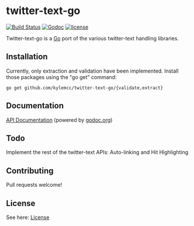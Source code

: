 # twitter-text-go #

[![Build Status](https://travis-ci.org/kylemcc/twitter-text-go.svg?branch=master)](https://travis-ci.org/kylemcc/twitter-text-go)
[![Godoc](http://img.shields.io/badge/godoc-reference-blue.svg?style=flat)](https://godoc.org/github.com/kylemcc/twitter-text-go) [![license](http://img.shields.io/badge/license-BSD-red.svg?style=flat)](https://github.com/kylemcc/twitter-text-go/blob/master/LICENSE)

Twitter-text-go is a [Go](http://golang.org/) port of the various twitter-text handling libraries. 

## Installation ##

Currently, only extraction and validation have been implemented. Install those packages using the "go get" command:

	go get github.com/kylemcc/twitter-text-go/{validate,extract}

## Documentation ##

[API Documentation](http://godoc.org/github.com/kylemcc/twitter-text-go) (powered by [godoc.org](http://godoc.org))

## Todo ##

Implement the rest of the twitter-text APIs: Auto-linking and Hit Highlighting

## Contributing ##
Pull requests welcome!

## License ##

See here: [License](https://github.com/kylemcc/twitter-text-go/blob/master/LICENSE)
